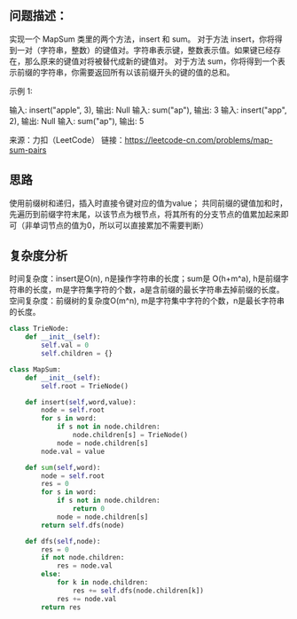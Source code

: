 ## 问题描述：
实现一个 MapSum 类里的两个方法，insert 和 sum。
对于方法 insert，你将得到一对（字符串，整数）的键值对。字符串表示键，整数表示值。如果键已经存在，那么原来的键值对将被替代成新的键值对。
对于方法 sum，你将得到一个表示前缀的字符串，你需要返回所有以该前缀开头的键的值的总和。

示例 1:

输入: insert("apple", 3), 输出: Null
输入: sum("ap"), 输出: 3
输入: insert("app", 2), 输出: Null
输入: sum("ap"), 输出: 5

来源：力扣（LeetCode）
链接：https://leetcode-cn.com/problems/map-sum-pairs

## 思路
使用前缀树和递归，插入时直接令键对应的值为value；
共同前缀的键值加和时，先遍历到前缀字符末尾，以该节点为根节点，将其所有的分支节点的值累加起来即可（非单词节点的值为0，所以可以直接累加不需要判断）

## 复杂度分析
时间复杂度：insert是O(n), n是操作字符串的长度；sum是 O(h+m^a), h是前缀字符串的长度，m是字符集字符的个数，a是含前缀的最长字符串去掉前缀的长度。
空间复杂度：前缀树的复杂度O(m^n), m是字符集中字符的个数，n是最长字符串的长度。
```python
class TrieNode:
    def __init__(self):
        self.val = 0
        self.children = {}

class MapSum:
    def __init__(self):
        self.root = TrieNode()

    def insert(self,word,value):
        node = self.root
        for s in word:
            if s not in node.children:
                node.children[s] = TrieNode()
            node = node.children[s]
        node.val = value

    def sum(self,word):
        node = self.root
        res = 0
        for s in word:
            if s not in node.children:
                return 0
            node = node.children[s]
        return self.dfs(node)

    def dfs(self,node):    
        res = 0    
        if not node.children:
            res = node.val
        else:
            for k in node.children:
                res += self.dfs(node.children[k])  
            res += node.val     
        return res
```
